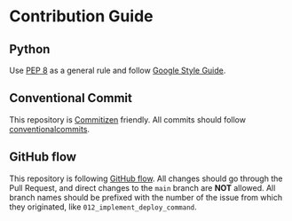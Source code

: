 # Contribution Guide

## Python

Use [PEP 8](https://www.python.org/dev/peps/pep-0008/) as a general rule and follow [Google Style Guide](https://google.github.io/styleguide/pyguide.html).

## Conventional Commit

This repository is [Commitizen](https://commitizen.github.io/cz-cli/) friendly.
All commits should follow [conventionalcommits](https://www.conventionalcommits.org/en/v1.0.0/).

## GitHub flow

This repository is following [GitHub flow](https://docs.github.com/en/get-started/quickstart/github-flow).
All changes should go through the Pull Request, and direct changes to the `main` branch are **NOT** allowed.
All branch names should be prefixed with the number of the issue from which they originated, like `012_implement_deploy_command`.
